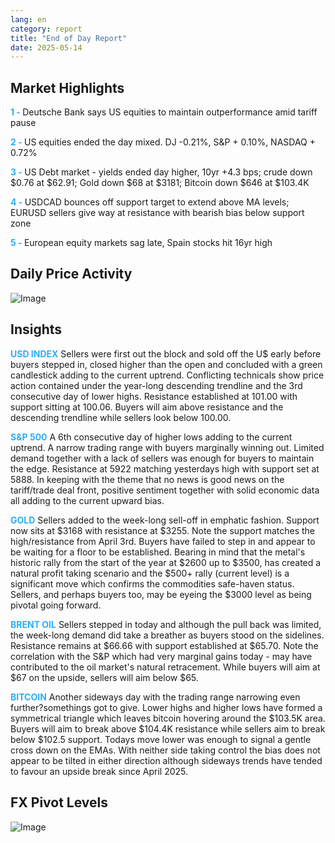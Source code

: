 ```yaml
---
lang: en
category: report
title: "End of Day Report"
date: 2025-05-14
---
```



<h2>Market Highlights</h2>
<strong style="color: #2caef7;">1 - </strong> Deutsche Bank says US equities to maintain outperformance amid tariff pause

<strong style="color: #2caef7;">2 - </strong> US equities ended the day mixed. DJ -0.21%, S&P + 0.10%, NASDAQ + 0.72%

<strong style="color: #2caef7;">3 - </strong> US Debt market - yields ended day higher, 10yr +4.3 bps; crude down $0.76 at $62.91; Gold down $68 at $3181; Bitcoin down $646 at $103.4K

<strong style="color: #2caef7;">4 - </strong> USDCAD bounces off support target to extend above MA levels; EURUSD sellers give way at resistance with bearish bias below support zone

<strong style="color: #2caef7;">5 - </strong> European equity markets sag late, Spain stocks hit 16yr high



<h2>Daily Price Activity</h2>
<img src="https://markleighedu.github.io/img/May-2025/14-May-2025/price.jpg" alt="Image"/>

<h2>Insights</h2>
<strong style="color: #2caef7;">USD INDEX</strong> Sellers were first out the block and sold off the U$ early before buyers stepped in, closed higher than the open and concluded with a green candlestick adding to the current uptrend. Conflicting technicals show price action contained under the year-long descending trendline and the 3rd consecutive day of lower highs. Resistance established at 101.00 with support sitting at 100.06. Buyers will aim above resistance and the descending trendline while sellers look below 100.00.

<strong style="color: #2caef7;">S&P 500</strong> A 6th consecutive day of higher lows adding to the current uptrend. A narrow trading range with buyers marginally winning out. Limited demand together with a lack of sellers was enough for buyers to maintain the edge. Resistance at 5922 matching yesterdays high with support set at 5888. In keeping with the theme that no news is good news on the tariff/trade deal front, positive sentiment together with solid economic data all adding to the current upward bias. 

<strong style="color: #2caef7;">GOLD</strong> Sellers added to the week-long sell-off in emphatic fashion. Support now sits at $3168 with resistance at $3255. Note the support matches the high/resistance from April 3rd. Buyers have failed to step in and appear to be waiting for a floor to be established. Bearing in mind that the metal's historic rally from the start of the year at $2600 up to $3500, has created a natural profit taking scenario and the $500+ rally (current level) is a significant move which confirms the commodities safe-haven status. Sellers, and perhaps buyers too, may be eyeing the $3000 level as being pivotal going forward. 

<strong style="color: #2caef7;">BRENT OIL</strong> Sellers stepped in today and although the pull back was limited, the week-long demand did take a breather as buyers stood on the sidelines. Resistance remains at $66.66 with support established at $65.70. Note the correlation with the S&P which had very marginal gains today - may have contributed to the oil market's natural retracement. While buyers will aim at $67 on the upside, sellers will aim below $65.

<strong style="color: #2caef7;">BITCOIN</strong> Another sideways day with the trading range narrowing even further?somethings got to give. Lower highs and higher lows have formed a symmetrical triangle which leaves bitcoin hovering around the $103.5K area. Buyers will aim to break above $104.4K resistance while sellers aim to break below $102.5 support. Todays move lower was enough to signal a gentle cross down on the EMAs. With neither side taking control the bias does not appear to be tilted in either direction although sideways trends have tended to favour an upside break since April 2025.



<h2>FX Pivot Levels</h2>
<img src="https://markleighedu.github.io/img/May-2025/14-May-2025/pivot.jpg" alt="Image"/>
